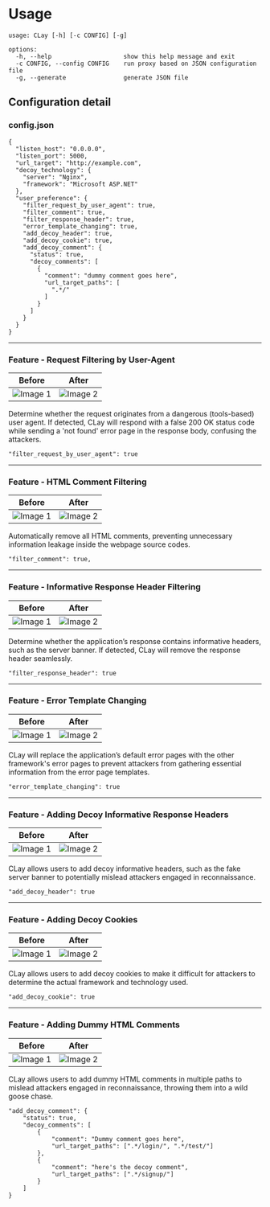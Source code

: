 # Usage
```
usage: CLay [-h] [-c CONFIG] [-g]

options:
  -h, --help                    show this help message and exit
  -c CONFIG, --config CONFIG    run proxy based on JSON configuration file
  -g, --generate                generate JSON file
```

## Configuration detail
### config.json
```
{
  "listen_host": "0.0.0.0",
  "listen_port": 5000,
  "url_target": "http://example.com",
  "decoy_technology": {
    "server": "Nginx",
    "framework": "Microsoft ASP.NET"
  },
  "user_preference": {
    "filter_request_by_user_agent": true,
    "filter_comment": true,
    "filter_response_header": true,
    "error_template_changing": true,
    "add_decoy_header": true,
    "add_decoy_cookie": true,
    "add_decoy_comment": {
      "status": true,
      "decoy_comments": [
        {
          "comment": "dummy comment goes here",
          "url_target_paths": [
            ".*/"
          ]
        }
      ]
    }
  }
}
```
---
### Feature - Request Filtering by User-Agent
| Before                                              | After                                              |
| ---------------------------------------------------- | ---------------------------------------------------- |
| ![Image 1](https://github.com/kisanakkkkk/CLay/assets/70153248/f981ccd9-211c-4911-acd1-6f1c6187b25b)   | ![Image 2](https://github.com/kisanakkkkk/CLay/assets/70153248/37f57021-6475-49b8-88f1-2e7cced916cb)   |

Determine whether the request originates from a dangerous (tools-based) user agent. If detected, CLay will respond with a false 200 OK status code while sending a 'not found' error page in the response body, confusing the attackers.

```
"filter_request_by_user_agent": true
```

---
### Feature - HTML Comment Filtering
| Before                                              | After                                              |
| ---------------------------------------------------- | ---------------------------------------------------- |
| ![Image 1](https://github.com/kisanakkkkk/CLay/assets/70153248/451dd1b1-2991-4608-97fe-413a313aa211)   | ![Image 2](https://github.com/kisanakkkkk/CLay/assets/70153248/0a89ff89-1e1b-4e3a-b3f2-2452b7df64ff)   |

Automatically remove all HTML comments, preventing unnecessary information leakage inside the webpage source codes.

```
"filter_comment": true,
```

---
### Feature - Informative Response Header Filtering
| Before                                              | After                                              |
| ---------------------------------------------------- | ---------------------------------------------------- |
| ![Image 1](https://github.com/kisanakkkkk/CLay/assets/70153248/c00d4621-35cb-46c2-bce7-afb090d14f51)   | ![Image 2](https://github.com/kisanakkkkk/CLay/assets/70153248/5b74d3af-99f0-41c3-bf2a-5e9de773266d)   |

Determine whether the application’s response contains informative headers, such as the server banner. If detected, CLay will remove the response header seamlessly.

```
"filter_response_header": true
```

---
### Feature - Error Template Changing
| Before                                              | After                                              |
| ---------------------------------------------------- | ---------------------------------------------------- |
| ![Image 1](https://github.com/kisanakkkkk/CLay/assets/70153248/fed651bf-ee5e-4583-b6fd-c17afbfda91f)   | ![Image 2](https://github.com/kisanakkkkk/CLay/assets/70153248/7405c4ba-e471-4489-bcfd-1192dfe55d46)   |

CLay will replace the application’s default error pages with the other framework's error pages to prevent attackers from gathering essential information from the error page templates.

```
"error_template_changing": true
```

---
### Feature - Adding Decoy Informative Response Headers
| Before                                              | After                                              |
| ---------------------------------------------------- | ---------------------------------------------------- |
| ![Image 1](https://github.com/kisanakkkkk/CLay/assets/70153248/dd367886-11d1-450f-95ee-09e0dbe2b39e)   | ![Image 2](https://github.com/kisanakkkkk/CLay/assets/70153248/01c1311a-870c-4ef5-bf86-a44df08c80bb)   |

CLay allows users to add decoy informative headers, such as the fake server banner to potentially mislead attackers engaged in reconnaissance.

```
"add_decoy_header": true
```

---
### Feature - Adding Decoy Cookies
| Before                                              | After                                              |
| ---------------------------------------------------- | ---------------------------------------------------- |
| ![Image 1](https://github.com/kisanakkkkk/CLay/assets/70153248/33e2c1bf-167d-4279-a101-1844e444cb3d)   | ![Image 2](https://github.com/kisanakkkkk/CLay/assets/70153248/643ead9f-e403-4a5a-97d8-a8c555c57c6a)   |

CLay allows users to add decoy cookies to make it difficult for attackers to determine the actual framework and technology used.

```
"add_decoy_cookie": true
```

---
### Feature - Adding Dummy HTML Comments
| Before                                              | After                                              |
| ---------------------------------------------------- | ---------------------------------------------------- |
| ![Image 1](https://github.com/kisanakkkkk/CLay/assets/70153248/b2ef67ef-edce-4ccb-b4b1-819b3880e236)   | ![Image 2](https://github.com/kisanakkkkk/CLay/assets/70153248/fad41b5e-5a0b-467b-b106-0e3a4be6bc27)   |

CLay allows users to add dummy HTML comments in multiple paths to mislead attackers engaged in reconnaissance, throwing them into a wild goose chase.

```
"add_decoy_comment": {
    "status": true,
    "decoy_comments": [
        {
            "comment": "Dummy comment goes here",
            "url_target_paths": [".*/login/", ".*/test/"]
        },
        {
            "comment": "here's the decoy comment",
            "url_target_paths": [".*/signup/"]
        }
    ]
}
```
